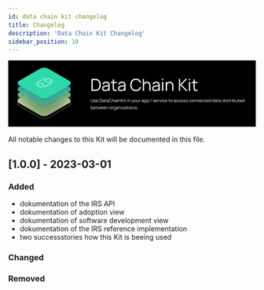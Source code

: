 ```yaml
---
id: data chain kit changelog
title: Changelog
description: 'Data Chain Kit Changelog'
sidebar_position: 10
---
```


![Datachain kit banner](../../../static/img/doc-datachain_header-minified.png)

All notable changes to this Kit will be documented in this file.

## [1.0.0] - 2023-03-01

### Added

- dokumentation of the IRS API
- dokumentation of adoption view
- dokumentation of software development view
- dokumentation of the IRS reference implementation
- two successstories how this Kit is beeing used

### Changed

### Removed
